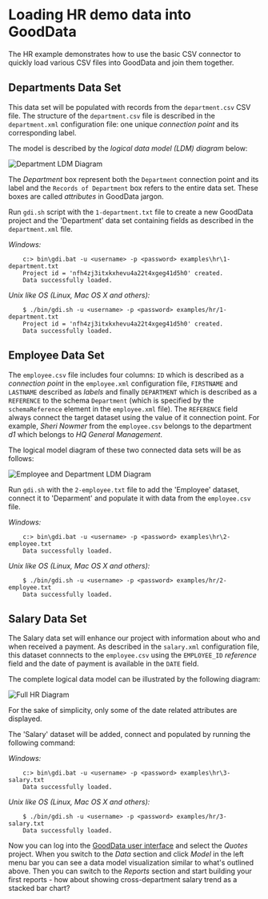 # Loading HR demo data into GoodData

The HR example demonstrates how to use the basic CSV connector to quickly load various CSV files into GoodData and join them together.

## Departments Data Set

This data set will be populated with records from the `department.csv` CSV file. The structure of the `department.csv` file is described in the `department.xml` configuration file: one unique _connection point_ and its corresponding label.

The model is described by the _logical data model (LDM) diagram_ below:

![Department LDM Diagram](http://github.com/gooddata/GoodData-DI/raw/master/cli-distro/examples/hr/hr_1_department_ldm.png "Department LDM Diagram")

The _Department_ box represent both the `Department` connection point and its label and the `Records of Department` box refers to the entire data set. These boxes are called _attributes_ in GoodData jargon.

Run `gdi.sh` script with the `1-department.txt` file to create a new GoodData project and the 'Department' data set containing fields as described in the `department.xml` file. 

_Windows:_

        c:> bin\gdi.bat -u <username> -p <password> examples\hr\1-department.txt
        Project id = 'nfh4zj3itxkxhevu4a22t4xgeg41d5h0' created.
        Data successfully loaded.


_Unix like OS (Linux, Mac OS X and others):_

        $ ./bin/gdi.sh -u <username> -p <password> examples/hr/1-department.txt
        Project id = 'nfh4zj3itxkxhevu4a22t4xgeg41d5h0' created.
        Data successfully loaded.

## Employee Data Set

The `employee.csv` file includes four columns: `ID` which is described as a _connection point_ in the `employee.xml` configuration file, `FIRSTNAME` and `LASTNAME` described as _labels_ and finally `DEPARTMENT` which is described as a `REFERENCE` to the schema `Department` (which is specified by the `schemaReference` element in the `employee.xml` file). The `REFERENCE` field always connect the target dataset using the value of it connection point. For example, _Sheri Nowmer_ from the `employee.csv` belongs to the department _d1_ which belongs to _HQ General Management_.

The logical model diagram of these two connected data sets will be as follows:

![Employee and Department LDM Diagram](http://github.com/gooddata/GoodData-DI/raw/master/cli-distro/examples/hr/hr_2_employee_ldm.png "Employee and Deparment LDM Diagram")
        
Run `gdi.sh` with the `2-employee.txt` file to add the 'Employee' dataset, connect it to 'Deparment' and populate it with data from the `employee.csv` file.

_Windows:_

        c:> bin\gdi.bat -u <username> -p <password> examples\hr\2-employee.txt
        Data successfully loaded.


_Unix like OS (Linux, Mac OS X and others):_

        $ ./bin/gdi.sh -u <username> -p <password> examples/hr/2-employee.txt
        Data successfully loaded.

## Salary Data Set

The Salary data set will enhance our project with information about who and when received a payment. As described in the `salary.xml` configuration file, this dataset connnects to the `employee.csv` using the `EMPLOYEE_ID` _reference_ field and the date of payment is available in the `DATE` field.

The complete logical data model can be illustrated by the following diagram:

![Full HR Diagram](http://github.com/gooddata/GoodData-DI/raw/master/cli-distro/examples/hr/hr_3_salary_ldm.png "Full HR Diagram")

For the sake of simplicity, only some of the date related attributes are displayed.

The 'Salary' dataset will be added, connect and populated by running the following command:

_Windows:_

        c:> bin\gdi.bat -u <username> -p <password> examples\hr\3-salary.txt
        Data successfully loaded.


_Unix like OS (Linux, Mac OS X and others):_

        $ ./bin/gdi.sh -u <username> -p <password> examples/hr/3-salary.txt
        Data successfully loaded.

Now you can log into the [GoodData user interface](https://secure.gooddata.com/) and select the _Quotes_ project. When you switch to the _Data_ section and click _Model_ in the left menu bar you can see a data model visualization similar to what's outlined above. Then you can switch to the _Reports_ section and start building your first reports - how about showing cross-department salary trend as a stacked bar chart?

